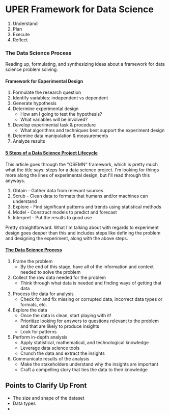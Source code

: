 # UPER Framework for Data Science

1. Understand
2. Plan
3. Execute
4. Reflect

### The Data Science Process

Reading up, formulating, and synthesizing ideas about a framework for data science problem solving.

#### Framework for Experimental Design

1. Formulate the research question
2. Identify variables: independent vs dependent
3. Generate hypothesis
4. Determine experimental design
    * How am I going to test the hypothesis?
    * What variables will be involved?
5. Develop experimental task & procedure
    * What algorithms and techniques best support the experiment design
6. Detemine data manipulation & measurements
7. Analyze results

#### [5 Steps of a Data Science Project Lifecycle](https://tinyurl.com/5-steps-ds-lifecycle)

This article goes through the "OSEMN" framework, which is pretty much what the title says: steps for a data science project. I'm looking for things more along the lines of experimental design, but I'll read through this anyways.

1. Obtain - Gather data from relevant sources
2. Scrub - Clean data to formats that humans and/or machines can understand
3. Explore - Find significant patterns and trends using statistical methods
4. Model - Construct models to predict and forecast
5. Interpret - Put the results to good use

Pretty straightforward. What I'm talking about with regards to experiment design goes deeper than this and includes steps like defining the problem and designing the experiment, along with the above steps.

#### [The Data Science Process](https://www.kdnuggets.com/2016/03/data-science-process.html)

1. Frame the problem
    * By the end of this stage, have all of the information and context needed to solve the problem
2. Collect the raw data needed for the problem
    * Think through what data is needed and finding ways of getting that data
3. Process the data for analysis
    * Check for and fix missing or corrupted data, incorrect data types or formats, etc.
4. Explore the data
    * Once the data is clean, start playing with it!
    * Prioritize looking for answers to questions relevant to the problem and that are likely to produce insights
    * Look for patterns
5. Perform in-depth analysis
    * Apply statistical, mathematical, and technological knowledge
    * Leverage data science tools
    * Crunch the data and extract the insights
6. Communicate results of the analysis
    * Make the stakeholders understand why the insights are important
    * Craft a compelling story that ties the data to their knowledge

## Points to Clarify Up Front

* The size and shape of the dataset
* Data types
* 
